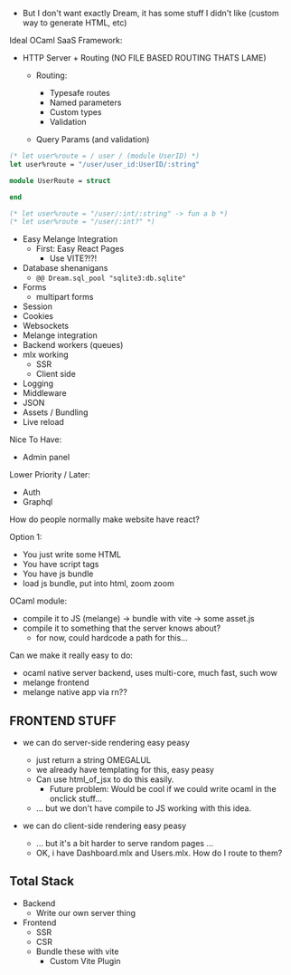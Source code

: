 
- But I don't want exactly Dream, it has some stuff I didn't like (custom way to generate HTML, etc)

Ideal OCaml SaaS Framework:
- HTTP Server + Routing (NO FILE BASED ROUTING THATS LAME)
    - Routing:
        - Typesafe routes
        - Named parameters
        - Custom types
        - Validation

    - Query Params (and validation)

```ocaml
(* let user%route = / user / (module UserID) *)
let user%route = "/user/user_id:UserID/:string"

module UserRoute = struct

end

(* let user%route = "/user/:int/:string" -> fun a b *)
(* let user%route = "/user/:int?" *)
```

- Easy Melange Integration
    - First: Easy React Pages
        - Use VITE?!?!
- Database shenanigans
    - `@@ Dream.sql_pool "sqlite3:db.sqlite"`
- Forms
    - multipart forms
- Session
- Cookies
- Websockets
- Melange integration
- Backend workers (queues)
- mlx working
    - SSR
    - Client side
- Logging
- Middleware
- JSON
- Assets / Bundling
- Live reload

Nice To Have:
- Admin panel

Lower Priority / Later:
- Auth
- Graphql

How do people normally make website have react?

Option 1:
- You just write some HTML
- You have script tags
- You have js bundle
- load js bundle, put into html, zoom zoom

OCaml module:
- compile it to JS (melange) -> bundle with vite -> some asset.js
- compile it to something that the server knows about?
    - for now, could hardcode a path for this...

Can we make it really easy to do:
- ocaml native server backend, uses multi-core, much fast, such wow
- melange frontend
- melange native app via rn??




## FRONTEND STUFF

- we can do server-side rendering easy peasy
    - just return a string OMEGALUL
    - we already have templating for this, easy peasy
    - Can use html_of_jsx to do this easily.
        - Future problem: Would be cool if we could write ocaml in the onclick stuff...
    - ... but we don't have compile to JS working with this idea.

- we can do client-side rendering easy peasy
    - ... but it's a bit harder to serve random pages ...
    - OK, i have Dashboard.mlx and Users.mlx. How do I route to them?

## Total Stack

- Backend
    - Write our own server thing
- Frontend
    - SSR
    - CSR
    - Bundle these with vite
        - Custom Vite Plugin
